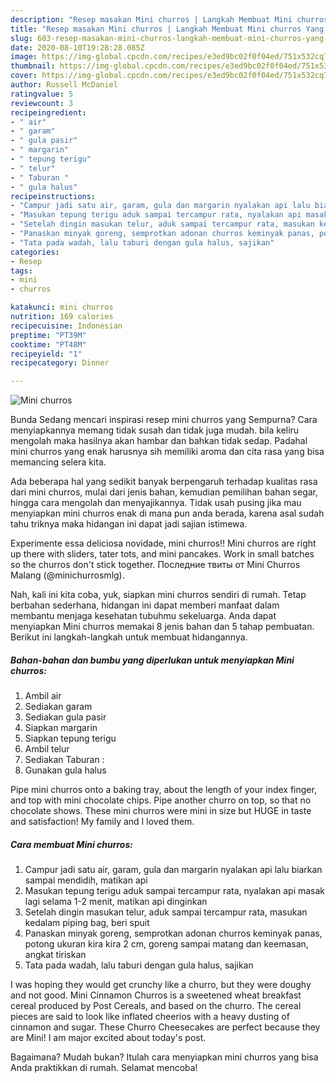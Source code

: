 ```yaml
---
description: "Resep masakan Mini churros | Langkah Membuat Mini churros Yang Mudah Dan Praktis"
title: "Resep masakan Mini churros | Langkah Membuat Mini churros Yang Mudah Dan Praktis"
slug: 603-resep-masakan-mini-churros-langkah-membuat-mini-churros-yang-mudah-dan-praktis
date: 2020-08-10T19:28:28.085Z
image: https://img-global.cpcdn.com/recipes/e3ed9bc02f0f04ed/751x532cq70/mini-churros-foto-resep-utama.jpg
thumbnail: https://img-global.cpcdn.com/recipes/e3ed9bc02f0f04ed/751x532cq70/mini-churros-foto-resep-utama.jpg
cover: https://img-global.cpcdn.com/recipes/e3ed9bc02f0f04ed/751x532cq70/mini-churros-foto-resep-utama.jpg
author: Russell McDaniel
ratingvalue: 5
reviewcount: 3
recipeingredient:
- " air"
- " garam"
- " gula pasir"
- " margarin"
- " tepung terigu"
- " telur"
- " Taburan "
- " gula halus"
recipeinstructions:
- "Campur jadi satu air, garam, gula dan margarin nyalakan api lalu biarkan sampai mendidih, matikan api"
- "Masukan tepung terigu aduk sampai tercampur rata, nyalakan api masak lagi selama 1-2 menit, matikan api dinginkan"
- "Setelah dingin masukan telur, aduk sampai tercampur rata, masukan kedalam piping bag, beri spuit"
- "Panaskan minyak goreng, semprotkan adonan churros keminyak panas, potong ukuran kira kira 2 cm, goreng sampai matang dan keemasan, angkat tiriskan"
- "Tata pada wadah, lalu taburi dengan gula halus, sajikan"
categories:
- Resep
tags:
- mini
- churros

katakunci: mini churros 
nutrition: 169 calories
recipecuisine: Indonesian
preptime: "PT39M"
cooktime: "PT48M"
recipeyield: "1"
recipecategory: Dinner

---
```



![Mini churros](https://img-global.cpcdn.com/recipes/e3ed9bc02f0f04ed/751x532cq70/mini-churros-foto-resep-utama.jpg)

Bunda Sedang mencari inspirasi resep mini churros yang Sempurna? Cara menyiapkannya memang tidak susah dan tidak juga mudah. bila keliru mengolah maka hasilnya akan hambar dan bahkan tidak sedap. Padahal mini churros yang enak harusnya sih memiliki aroma dan cita rasa yang bisa memancing selera kita.

Ada beberapa hal yang sedikit banyak berpengaruh terhadap kualitas rasa dari mini churros, mulai dari jenis bahan, kemudian pemilihan bahan segar, hingga cara mengolah dan menyajikannya. Tidak usah pusing jika mau menyiapkan mini churros enak di mana pun anda berada, karena asal sudah tahu triknya maka hidangan ini dapat jadi sajian istimewa.

Experimente essa deliciosa novidade, mini churros!! Mini churros are right up there with sliders, tater tots, and mini pancakes. Work in small batches so the churros don&#39;t stick together. Последние твиты от Mini Churros Malang (@minichurrosmlg).


Nah, kali ini kita coba, yuk, siapkan mini churros sendiri di rumah. Tetap berbahan sederhana, hidangan ini dapat memberi manfaat dalam membantu menjaga kesehatan tubuhmu sekeluarga. Anda dapat menyiapkan Mini churros memakai 8 jenis bahan dan 5 tahap pembuatan. Berikut ini langkah-langkah untuk membuat hidangannya.

<!--inarticleads1-->

##### Bahan-bahan dan bumbu yang diperlukan untuk menyiapkan Mini churros:

1. Ambil  air
1. Sediakan  garam
1. Sediakan  gula pasir
1. Siapkan  margarin
1. Siapkan  tepung terigu
1. Ambil  telur
1. Sediakan  Taburan :
1. Gunakan  gula halus


Pipe mini churros onto a baking tray, about the length of your index finger, and top with mini chocolate chips. Pipe another churro on top, so that no chocolate shows. These mini churros were mini in size but HUGE in taste and satisfaction! My family and I loved them. 

<!--inarticleads2-->

##### Cara membuat Mini churros:

1. Campur jadi satu air, garam, gula dan margarin nyalakan api lalu biarkan sampai mendidih, matikan api
1. Masukan tepung terigu aduk sampai tercampur rata, nyalakan api masak lagi selama 1-2 menit, matikan api dinginkan
1. Setelah dingin masukan telur, aduk sampai tercampur rata, masukan kedalam piping bag, beri spuit
1. Panaskan minyak goreng, semprotkan adonan churros keminyak panas, potong ukuran kira kira 2 cm, goreng sampai matang dan keemasan, angkat tiriskan
1. Tata pada wadah, lalu taburi dengan gula halus, sajikan


I was hoping they would get crunchy like a churro, but they were doughy and not good. Mini Cinnamon Churros is a sweetened wheat breakfast cereal produced by Post Cereals, and based on the churro. The cereal pieces are said to look like inflated cheerios with a heavy dusting of cinnamon and sugar. These Churro Cheesecakes are perfect because they are Mini! I am major excited about today&#39;s post. 

Bagaimana? Mudah bukan? Itulah cara menyiapkan mini churros yang bisa Anda praktikkan di rumah. Selamat mencoba!
